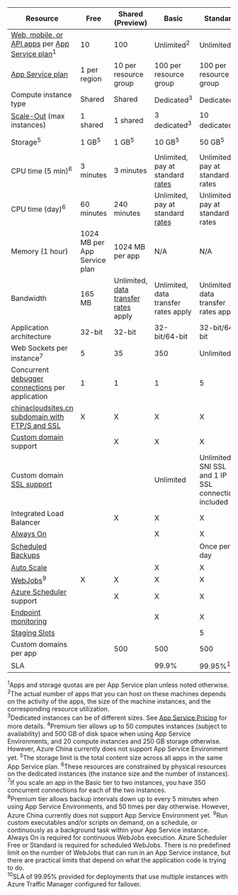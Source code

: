 | Resource | Free | Shared (Preview) | Basic | Standard | Premium (Preview)</th> |
| --- | --- | --- | --- | --- | --- |
| [Web, mobile, or API apps](https://www.azure.cn/home/features/app-service/) per [App Service plan](../articles/app-service/azure-web-sites-web-hosting-plans-in-depth-overview.md)<sup>1</sup> |10 |100 |Unlimited<sup>2</sup> |Unlimited<sup>2</sup> |Unlimited<sup>2</sup> |
| [App Service plan](../articles/app-service/azure-web-sites-web-hosting-plans-in-depth-overview.md) |1 per region |10 per resource group |100 per resource group |100 per resource group |100 per resource group |
| Compute instance type |Shared |Shared |Dedicated<sup>3</sup> |Dedicated<sup>3</sup> |Dedicated<sup>3</sup></p> |
| [Scale-Out](../articles/app-service/web-sites-scale.md) (max instances) |1 shared |1 shared |3 dedicated<sup>3</sup> |10 dedicated<sup>3</sup> |20 dedicated<sup>3,4</sup> |
| Storage<sup>5</sup> |1 GB<sup>5</sup> |1 GB<sup>5</sup> |10 GB<sup>5</sup> |50 GB<sup>5</sup> |500 GB<sup>4,5</sup></p> |
| CPU time (5 min)<sup>6</sup> |3 minutes |3 minutes |Unlimited, pay at standard [rates](https://www.azure.cn/pricing/details/app-service/)</a> |Unlimited, pay at standard rates |Unlimited, pay at standard rates |
| CPU time (day)<sup>6</sup> |60 minutes |240 minutes |Unlimited, pay at standard [rates](https://www.azure.cn/pricing/details/app-service/)</a> |Unlimited, pay at standard rates |Unlimited, pay at standard rates |
| Memory (1 hour) |1024 MB per App Service plan |1024 MB per app |N/A |N/A |N/A |
| Bandwidth |165 MB |Unlimited, [data transfer rates](https://www.azure.cn/pricing/details/data-transfer/) apply |Unlimited, data transfer rates apply |Unlimited, data transfer rates apply |Unlimited, data transfer rates apply |
| Application architecture |32-bit |32-bit |32-bit/64-bit |32-bit/64-bit |32-bit/64-bit |
| Web Sockets per instance<sup>7</sup> |5 |35 |350 |Unlimited |Unlimited |
| Concurrent [debugger connections](../articles/app-service/web-sites-dotnet-troubleshoot-visual-studio.md) per application |1 |1 |1 |5 |5 |
| [chinacloudsites.cn subdomain with FTP/S and SSL](../articles/app-service/app-service-web-tutorial-custom-ssl.md) |X |X |X |X |X |
| [Custom domain](../articles/app-service/app-service-web-tutorial-custom-domain.md) support | |X |X |X |X |
| Custom domain [SSL support](../articles/app-service/app-service-web-tutorial-custom-ssl.md) | | |Unlimited |Unlimited, 5 SNI SSL and 1 IP SSL connections included |Unlimited, 5 SNI SSL and 1 IP SSL connections included |
| Integrated Load Balancer | |X |X |X |X |
| [Always On](../articles/app-service/web-sites-configure.md) | | |X |X |X |
| [Scheduled Backups](../articles/app-service/web-sites-backup.md) | | | |Once per day |Once every 5 minutes<sup>8</sup> |
| [Auto Scale](../articles/app-service/web-sites-scale.md) | | |X |X |X |
| [WebJobs](../articles/app-service/web-sites-create-web-jobs.md)<sup>9</sup> |X |X |X |X |X |
| [Azure Scheduler](https://www.azure.cn/home/features/scheduler/) support | |X |X |X |X |
| [Endpoint monitoring](../articles/app-service/web-sites-monitor.md) | | |X |X |X |
| [Staging Slots](../articles/app-service/web-sites-staged-publishing.md) | | | |5 |20 |
| Custom domains per app</a> | |500 |500 |500 |500 |
| SLA | |<p> |99.9% |99.95%<sup>10</sup> |99.95%<sup>10</sup> |

<sup>1</sup>Apps and storage quotas are per App Service plan unless noted otherwise.  
<sup>2</sup>The actual number of apps that you can host on these machines depends on the activity of the apps, the size of the machine instances, and the corresponding resource utilization.  
<sup>3</sup>Dedicated instances can be of different sizes. See [App Service Pricing](https://www.azure.cn/pricing/details/app-service/) for more details.
<sup>4</sup>Premium tier allows up to 50 computes instances (subject to availability) and 500 GB of disk space when using App Service Environments, and 20 compute instances and 250 GB storage otherwise. However, Azure China currently does not support App Service Environment yet.
<sup>5</sup>The storage limit is the total content size across all apps in the
same App Service plan.
<sup>6</sup>These resources are constrained by physical resources on the dedicated instances (the instance size and the number of instances).  
<sup>7</sup>If you scale an app in the Basic tier to two instances, you have 350 concurrent connections for each of the two instances.  
<sup>8</sup>Premium tier allows backup intervals down up to every 5 minutes when using App Service Environments, and 50 times per day otherwise. However, Azure China currently does not support App Service Environment yet.
<sup>9</sup>Run custom executables and/or scripts on demand, on a schedule, or continuously as a background task within your App Service instance. Always On is required for continuous WebJobs execution. Azure Scheduler Free or Standard is required for scheduled WebJobs. There is no predefined limit on the number of WebJobs that can run in an App Service instance, but there are practical limits that depend on what the application code is trying to do.   
<sup>10</sup>SLA of 99.95% provided for deployments that use multiple instances with Azure Traffic Manager configured for failover.